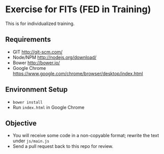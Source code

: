 # Exercise for FITs (FED in Training)
This is for individualized training.

## Requirements
- GIT http://git-scm.com/
- Node/NPM http://nodejs.org/download/
- Bower http://bower.io/
- Google Chrome https://www.google.com/chrome/browser/desktop/index.html

## Environment Setup
- `bower install`
- Run `index.html` in Google Chrome

## Objective
- You will receive some code in a non-copyable format; rewrite the text under `js/main.js`
- Send a pull request back to this repo for review.